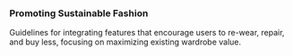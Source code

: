 ### Promoting Sustainable Fashion
Guidelines for integrating features that encourage users to re-wear, repair, and buy less, focusing on maximizing existing wardrobe value.
